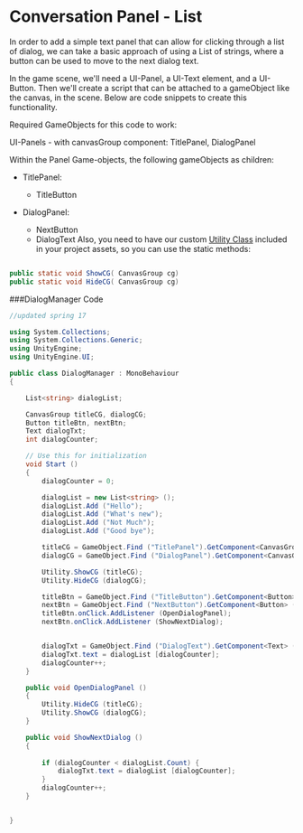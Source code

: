 # Conversation Panel - List  

In order to add a simple text panel that can allow for clicking through a list of dialog, we can take a basic approach of using a List of strings, where a button can be used to move to the next dialog text.

In the game scene, we'll need a UI-Panel, a UI-Text element, and a UI-Button.  Then we'll create a script that can be attached to a gameObject like the canvas, in the scene.  Below are code snippets to create this functionality.

Required GameObjects for this code to work:

UI-Panels - with canvasGroup component:  TitlePanel, DialogPanel

Within the Panel Game-objects, the following gameObjects as children:

- TitlePanel:
	- TitleButton
	
- DialogPanel:
	- NextButton
	- DialogText
Also, you need to have our custom [Utility Class](https://kdoore.gitbooks.io/cs-2335/content/utility_-_static_class.html#utility---static-class) included in your project assets, so you can use the static methods: 

```java

public static void ShowCG( CanvasGroup cg)
public static void HideCG( CanvasGroup cg)
```

###DialogManager Code

```C#
//updated spring 17

using System.Collections;
using System.Collections.Generic;
using UnityEngine;
using UnityEngine.UI;

public class DialogManager : MonoBehaviour
{

	List<string> dialogList;

	CanvasGroup titleCG, dialogCG;
	Button titleBtn, nextBtn;
	Text dialogTxt;
	int dialogCounter;

	// Use this for initialization
	void Start ()
	{
		dialogCounter = 0;

		dialogList = new List<string> ();
		dialogList.Add ("Hello");
		dialogList.Add ("What's new");
		dialogList.Add ("Not Much");
		dialogList.Add ("Good bye");

		titleCG = GameObject.Find ("TitlePanel").GetComponent<CanvasGroup> ();
		dialogCG = GameObject.Find ("DialogPanel").GetComponent<CanvasGroup> ();

		Utility.ShowCG (titleCG);
		Utility.HideCG (dialogCG);

		titleBtn = GameObject.Find ("TitleButton").GetComponent<Button> ();
		nextBtn = GameObject.Find ("NextButton").GetComponent<Button> ();
		titleBtn.onClick.AddListener (OpenDialogPanel);
		nextBtn.onClick.AddListener (ShowNextDialog);


		dialogTxt = GameObject.Find ("DialogText").GetComponent<Text> ();
		dialogTxt.text = dialogList [dialogCounter];
		dialogCounter++;
	}

	public void OpenDialogPanel ()
	{
		Utility.HideCG (titleCG);
		Utility.ShowCG (dialogCG);
	}

	public void ShowNextDialog ()
	{
		
		if (dialogCounter < dialogList.Count) {
			dialogTxt.text = dialogList [dialogCounter];
		}
		dialogCounter++;
	}


}
```